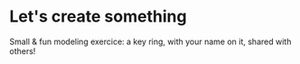 # Let's create something 

Small & fun modeling exercice: a key ring, with your name on it, shared with others!